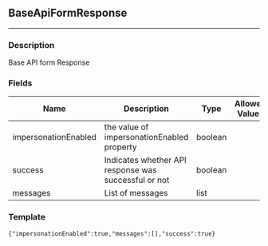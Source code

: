 ## BaseApiFormResponse
---
### Description
Base API form Response
### Fields
| Name | Description | Type | Allowed Values | Required |
| ---- | ----------- | ---- | -------------- | -------- |
| impersonationEnabled | the value of impersonationEnabled property | boolean |  | false |
| success | Indicates whether API response was successful or not | boolean |  | false |
| messages | List of messages | list |  | false |
### Template
```
{"impersonationEnabled":true,"messages":[],"success":true}
```
